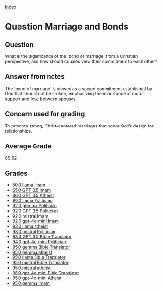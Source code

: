 
[Index](../../index.md)
# Question Marriage and Bonds
## Question
What is the significance of the 'bond of marriage' from a Christian perspective, and how should couples view their commitment to each other?

## Answer from notes
The 'bond of marriage' is viewed as a sacred commitment established by God that should not be broken, emphasizing the importance of mutual support and love between spouses.

## Concern used for grading
To promote strong, Christ-centered marriages that honor God’s design for relationships.

## Average Grade
89.62

## Grades
 * [50.0 llama Imam](../answers/llama_Imam/Marriage_and_Bonds.md)
 * [65.0 GPT 3.5 Imam](../answers/GPT_3.5_Imam/Marriage_and_Bonds.md)
 * [86.0 GPT 3.5 Atheist](../answers/GPT_3.5_Atheist/Marriage_and_Bonds.md)
 * [90.0 llama Politician](../answers/llama_Politician/Marriage_and_Bonds.md)
 * [92.0 gemma Politician](../answers/gemma_Politician/Marriage_and_Bonds.md)
 * [92.0 GPT 3.5 Politician](../answers/GPT_3.5_Politician/Marriage_and_Bonds.md)
 * [92.0 mistral Imam](../answers/mistral_Imam/Marriage_and_Bonds.md)
 * [92.0 gpt-4o-mini Imam](../answers/gpt-4o-mini_Imam/Marriage_and_Bonds.md)
 * [93.0 llama atheist](../answers/llama_atheist/Marriage_and_Bonds.md)
 * [93.0 mistral Politician](../answers/mistral_Politician/Marriage_and_Bonds.md)
 * [93.4 GPT 3.5 Bible Translator](../answers/GPT_3.5_Bible_Translator/Marriage_and_Bonds.md)
 * [94.0 gpt-4o-mini Politician](../answers/gpt-4o-mini_Politician/Marriage_and_Bonds.md)
 * [95.0 gemma Bible Translator](../answers/gemma_Bible_Translator/Marriage_and_Bonds.md)
 * [95.0 gemma atheist](../answers/gemma_atheist/Marriage_and_Bonds.md)
 * [95.0 llama Bible Translator](../answers/llama_Bible_Translator/Marriage_and_Bonds.md)
 * [95.0 mistral Bible Translator](../answers/mistral_Bible_Translator/Marriage_and_Bonds.md)
 * [95.0 mistral atheist](../answers/mistral_atheist/Marriage_and_Bonds.md)
 * [95.0 gpt-4o-mini Bible Translator](../answers/gpt-4o-mini_Bible_Translator/Marriage_and_Bonds.md)
 * [95.0 gpt-4o-mini Atheist](../answers/gpt-4o-mini_Atheist/Marriage_and_Bonds.md)
 * [95.0 gemma Imam](../answers/gemma_Imam/Marriage_and_Bonds.md)
